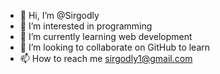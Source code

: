 - 👋 Hi, I’m @Sirgodly
- 👀 I’m interested in programming 
- 🌱 I’m currently learning web development 
- 💞️ I’m looking to collaborate on GitHub to learn
- 📫 How to reach me sirgodly1@gmail.com

<!---
Sirgodly/Sirgodly is a ✨ special ✨ repository because its `README.md` (this file) appears on your GitHub profile.
You can click the Preview link to take a look at your changes.
--->
